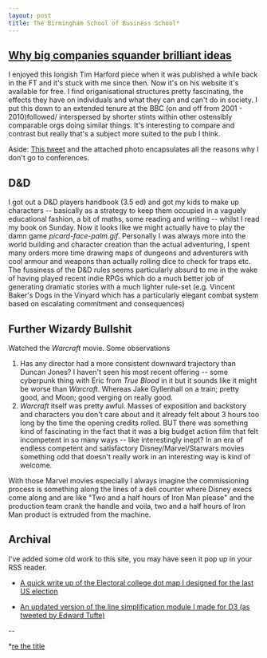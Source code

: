 ```yaml
---
layout: post
title: The Birmingham School of Business School*
---
```


## [Why big companies squander brilliant ideas](http://timharford.com/2018/10/why-big-companies-squander-brilliant-ideas/)

I enjoyed this longish Tim Harford piece when it was published a while back in the FT and it's stuck with me since then. Now it's on his website it's available for free. I find origanisational structures pretty fascinating, the effects they have on individuals and what they can and can't do in society. I put this down to an extended tenure at the BBC (on and off from 2001 - 2010)followed/ interspersed by shorter stints within other ostensibly comparable orgs doing similar things. It's interesting to compare and contrast but really that's a subject more suited to the pub I think.

Aside: [This tweet](https://twitter.com/TheAIConf/status/1050274822536622080) and the attached photo encapsulates all the reasons why I don't go to conferences.

## D&D

I got out a D&D players handbook (3.5 ed) and got my kids to make up characters -- basically as a strategy to keep them occupied in a vaguely educational fashion, a bit of maths, some reading and writing -- whilst I read my book on Sunday. Now it looks like we might actually have to play the damn game _picard-face-palm.gif_. Personally I was always more into the world building and character creation than the actual adventuring, I spent many orders more time drawing maps of dungeons and adventurers with cool armour and weapons than actually rolling dice to check for traps etc. The fussiness of the D&D rules seems particularly absurd to me in the wake of having played recent indie RPGs which do a much better job of generating dramatic stories with a much lighter rule-set (e.g. Vincent Baker's Dogs in the Vinyard which has a particularly elegant combat system based on escalating commitment and consequences)

## Further Wizardy Bullshit

Watched the _Warcraft_ movie. Some observations 
 1. Has any director had a more consistent downward trajectory than Duncan Jones? I haven't seen his most recent offering -- some cyberpunk thing with Eric from _True Blood_ in it but it sounds like it might be worse than _Warcraft_. Whereas Jake Gyllenhall on a train; pretty good, and Moon; good verging on really good. 
 2. _Warcraft_ itself was pretty awful. Masses of exposition and backstory and characters you don't care about and it already felt about 3 hours too long by the time the opening credits rolled. BUT there was something kind of fascinating in the fact that it was a big budget action film that felt incompetent in so many ways -- like interestingly inept? In an era of endless competent and satisfactory Disney/Marvel/Starwars movies something odd that doesn't really work in an interesting way is kind of welcome. 

With those Marvel movies especially I always imagine the commissioning process is something along the lines of a deli counter where Disney execs come along and are like "Two and a half hours of Iron Man please" and the production team crank the handle and voila, two and a half hours of Iron Man product is extruded from the machine.

## Archival

I've added some old work to this site, you may have seen it pop up in your RSS reader.

 * [A quick write up of the Electoral college dot map I designed for the last US election](http://www.toffeemilkshake.co.uk/words/2016/11/11/electoral-college-dots.html)

 * [An updated version of the line simplification module I made for D3 (as tweeted by Edward Tufte)](http://www.toffeemilkshake.co.uk/words/2018/10/12/line-simplification-revisited.html)

--

*[re the title](https://m.youtube.com/watch?v=WQreH2QZ_zc)
